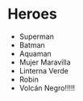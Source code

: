 # Heroes

* Superman
* Batman
* Aquaman
* Mujer Maravilla
* Linterna Verde
* Robin
* Volcán Negro!!!!!
